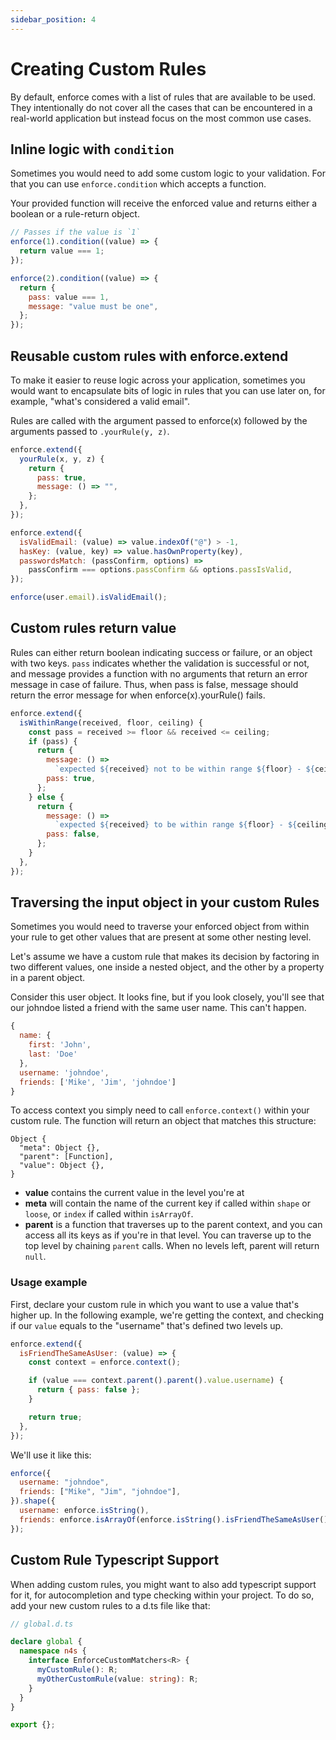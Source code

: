 ```yaml
---
sidebar_position: 4
---
```


# Creating Custom Rules

By default, enforce comes with a list of rules that are available to be used. They intentionally do not cover all the cases that can be encountered in a real-world application but instead focus on the most common use cases.

## Inline logic with `condition`

Sometimes you would need to add some custom logic to your validation. For that you can use `enforce.condition` which accepts a function.

Your provided function will receive the enforced value and returns either a boolean or a rule-return object.

```js
// Passes if the value is `1`
enforce(1).condition((value) => {
  return value === 1;
});
```

```js
enforce(2).condition((value) => {
  return {
    pass: value === 1,
    message: "value must be one",
  };
});
```

## Reusable custom rules with enforce.extend

To make it easier to reuse logic across your application, sometimes you would want to encapsulate bits of logic in rules that you can use later on, for example, "what's considered a valid email".

Rules are called with the argument passed to enforce(x) followed by the arguments passed to `.yourRule(y, z)`.

```js
enforce.extend({
  yourRule(x, y, z) {
    return {
      pass: true,
      message: () => "",
    };
  },
});
```

```js
enforce.extend({
  isValidEmail: (value) => value.indexOf("@") > -1,
  hasKey: (value, key) => value.hasOwnProperty(key),
  passwordsMatch: (passConfirm, options) =>
    passConfirm === options.passConfirm && options.passIsValid,
});

enforce(user.email).isValidEmail();
```

## Custom rules return value

Rules can either return boolean indicating success or failure, or an object with two keys. `pass` indicates whether the validation is successful or not, and message provides a function with no arguments that return an error message in case of failure. Thus, when pass is false, message should return the error message for when enforce(x).yourRule() fails.

```js
enforce.extend({
  isWithinRange(received, floor, ceiling) {
    const pass = received >= floor && received <= ceiling;
    if (pass) {
      return {
        message: () =>
          `expected ${received} not to be within range ${floor} - ${ceiling}`,
        pass: true,
      };
    } else {
      return {
        message: () =>
          `expected ${received} to be within range ${floor} - ${ceiling}`,
        pass: false,
      };
    }
  },
});
```

## Traversing the input object in your custom Rules

Sometimes you would need to traverse your enforced object from within your rule to get other values that are present at some other nesting level.

Let's assume we have a custom rule that makes its decision by factoring in two different values, one inside a nested object, and the other by a property in a parent object.

Consider this user object. It looks fine, but if you look closely, you'll see that our johndoe listed a friend with the same user name. This can't happen.

```js
{
  name: {
    first: 'John',
    last: 'Doe'
  },
  username: 'johndoe',
  friends: ['Mike', 'Jim', 'johndoe']
}
```

To access context you simply need to call `enforce.context()` within your custom rule. The function will return an object that matches this structure:

```
Object {
  "meta": Object {},
  "parent": [Function],
  "value": Object {},
}
```

- **value** contains the current value in the level you're at
- **meta** will contain the name of the current key if called within `shape` or `loose`, or `index` if called within `isArrayOf`.
- **parent** is a function that traverses up to the parent context, and you can access all its keys as if you're in that level. You can traverse up to the top level by chaining `parent` calls. When no levels left, parent will return `null`.

### Usage example

First, declare your custom rule in which you want to use a value that's higher up.
In the following example, we're getting the context, and checking if our `value` equals to the "username" that's defined two levels up.

```js
enforce.extend({
  isFriendTheSameAsUser: (value) => {
    const context = enforce.context();

    if (value === context.parent().parent().value.username) {
      return { pass: false };
    }

    return true;
  },
});
```

We'll use it like this:

```js
enforce({
  username: "johndoe",
  friends: ["Mike", "Jim", "johndoe"],
}).shape({
  username: enforce.isString(),
  friends: enforce.isArrayOf(enforce.isString().isFriendTheSameAsUser()),
});
```

## Custom Rule Typescript Support

When adding custom rules, you might want to also add typescript support for it, for autocompletion and type checking within your project. To do so, add your new custom rules to a d.ts file like that:

```ts
// global.d.ts

declare global {
  namespace n4s {
    interface EnforceCustomMatchers<R> {
      myCustomRule(): R;
      myOtherCustomRule(value: string): R;
    }
  }
}

export {};
```
